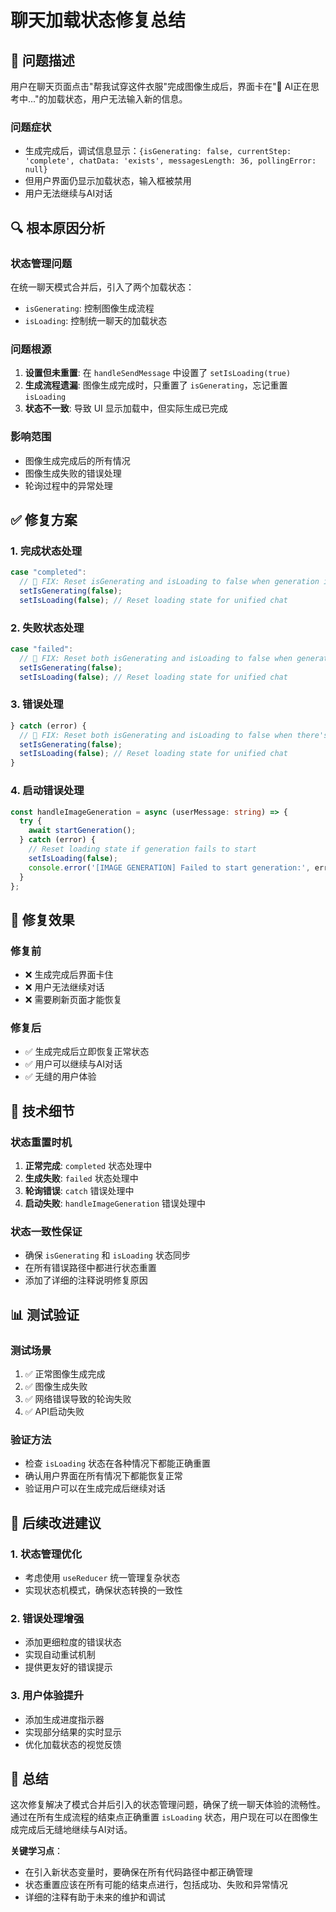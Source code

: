 # 聊天加载状态修复总结

## 🐛 问题描述

用户在聊天页面点击"帮我试穿这件衣服"完成图像生成后，界面卡在"💭 AI正在思考中..."的加载状态，用户无法输入新的信息。

### **问题症状**

- 生成完成后，调试信息显示：`{isGenerating: false, currentStep: 'complete', chatData: 'exists', messagesLength: 36, pollingError: null}`
- 但用户界面仍显示加载状态，输入框被禁用
- 用户无法继续与AI对话

## 🔍 根本原因分析

### **状态管理问题**

在统一聊天模式合并后，引入了两个加载状态：

- `isGenerating`: 控制图像生成流程
- `isLoading`: 控制统一聊天的加载状态

### **问题根源**

1. **设置但未重置**: 在 `handleSendMessage` 中设置了 `setIsLoading(true)`
2. **生成流程遗漏**: 图像生成完成时，只重置了 `isGenerating`，忘记重置 `isLoading`
3. **状态不一致**: 导致 UI 显示加载中，但实际生成已完成

### **影响范围**

- 图像生成完成后的所有情况
- 图像生成失败的错误处理
- 轮询过程中的异常处理

## ✅ 修复方案

### **1. 完成状态处理**

```typescript
case "completed":
  // 🔧 FIX: Reset isGenerating and isLoading to false when generation is complete
  setIsGenerating(false);
  setIsLoading(false); // Reset loading state for unified chat
```

### **2. 失败状态处理**

```typescript
case "failed":
  // 🔧 FIX: Reset both isGenerating and isLoading to false when generation fails
  setIsGenerating(false);
  setIsLoading(false); // Reset loading state for unified chat
```

### **3. 错误处理**

```typescript
} catch (error) {
  // 🔧 FIX: Reset both isGenerating and isLoading to false when there's an error
  setIsGenerating(false);
  setIsLoading(false); // Reset loading state for unified chat
}
```

### **4. 启动错误处理**

```typescript
const handleImageGeneration = async (userMessage: string) => {
  try {
    await startGeneration();
  } catch (error) {
    // Reset loading state if generation fails to start
    setIsLoading(false);
    console.error('[IMAGE GENERATION] Failed to start generation:', error);
  }
};
```

## 🎯 修复效果

### **修复前**

- ❌ 生成完成后界面卡住
- ❌ 用户无法继续对话
- ❌ 需要刷新页面才能恢复

### **修复后**

- ✅ 生成完成后立即恢复正常状态
- ✅ 用户可以继续与AI对话
- ✅ 无缝的用户体验

## 🔧 技术细节

### **状态重置时机**

1. **正常完成**: `completed` 状态处理中
2. **生成失败**: `failed` 状态处理中
3. **轮询错误**: `catch` 错误处理中
4. **启动失败**: `handleImageGeneration` 错误处理中

### **状态一致性保证**

- 确保 `isGenerating` 和 `isLoading` 状态同步
- 在所有错误路径中都进行状态重置
- 添加了详细的注释说明修复原因

## 📊 测试验证

### **测试场景**

1. ✅ 正常图像生成完成
2. ✅ 图像生成失败
3. ✅ 网络错误导致的轮询失败
4. ✅ API启动失败

### **验证方法**

- 检查 `isLoading` 状态在各种情况下都能正确重置
- 确认用户界面在所有情况下都能恢复正常
- 验证用户可以在生成完成后继续对话

## 🚀 后续改进建议

### **1. 状态管理优化**

- 考虑使用 `useReducer` 统一管理复杂状态
- 实现状态机模式，确保状态转换的一致性

### **2. 错误处理增强**

- 添加更细粒度的错误状态
- 实现自动重试机制
- 提供更友好的错误提示

### **3. 用户体验提升**

- 添加生成进度指示器
- 实现部分结果的实时显示
- 优化加载状态的视觉反馈

## 🎉 总结

这次修复解决了模式合并后引入的状态管理问题，确保了统一聊天体验的流畅性。通过在所有生成流程的结束点正确重置 `isLoading` 状态，用户现在可以在图像生成完成后无缝地继续与AI对话。

**关键学习点**：

- 在引入新状态变量时，要确保在所有代码路径中都正确管理
- 状态重置应该在所有可能的结束点进行，包括成功、失败和异常情况
- 详细的注释有助于未来的维护和调试
